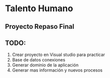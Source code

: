 # Talento Humano
## Proyecto Repaso Final
## TODO:
1. Crear proyecto en Visual studio para practicar
2. Base de datos conexiones
3. Generar dominio de la aplicación
4. Generar mas información y nuevos procesos
